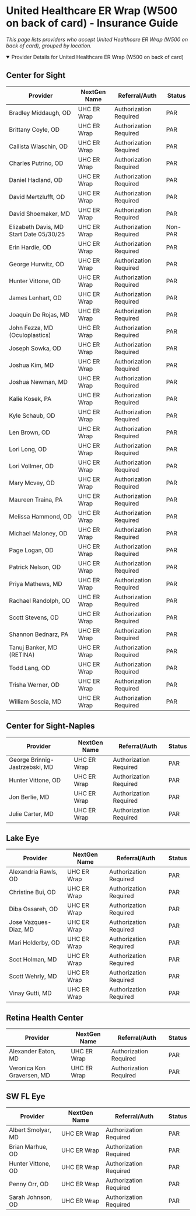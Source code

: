 # United Healthcare ER Wrap (W500 on back of card) - Insurance Guide

*This page lists providers who accept United Healthcare ER Wrap (W500 on back of card), grouped by location.*

<details open><summary>Provider Details for United Healthcare ER Wrap (W500 on back of card)</summary>

## Center for Sight

| Provider | NextGen Name | Referral/Auth | Status |
|----------|-------------|--------------|--------|
| Bradley Middaugh, OD | UHC ER Wrap | Authorization Required | PAR |
| Brittany Coyle, OD | UHC ER Wrap | Authorization Required | PAR |
| Callista Wlaschin, OD | UHC ER Wrap | Authorization Required | PAR |
| Charles Putrino, OD | UHC ER Wrap | Authorization Required | PAR |
| Daniel Hadland, OD | UHC ER Wrap | Authorization Required | PAR |
| David Mertzlufft, OD | UHC ER Wrap | Authorization Required | PAR |
| David Shoemaker, MD | UHC ER Wrap | Authorization Required | PAR |
| Elizabeth Davis, MD                      Start Date 05/30/25 | UHC ER Wrap | Authorization Required | Non-PAR |
| Erin Hardie, OD | UHC ER Wrap | Authorization Required | PAR |
| George Hurwitz, OD | UHC ER Wrap | Authorization Required | PAR |
| Hunter Vittone, OD | UHC ER Wrap | Authorization Required | PAR |
| James Lenhart, OD | UHC ER Wrap | Authorization Required | PAR |
| Joaquin De Rojas, MD | UHC ER Wrap | Authorization Required | PAR |
| John Fezza, MD (Oculoplastics) | UHC ER Wrap | Authorization Required | PAR |
| Joseph Sowka, OD | UHC ER Wrap | Authorization Required | PAR |
| Joshua Kim, MD | UHC ER Wrap | Authorization Required | PAR |
| Joshua Newman, MD | UHC ER Wrap | Authorization Required | PAR |
| Kalie Kosek, PA | UHC ER Wrap | Authorization Required | PAR |
| Kyle Schaub, OD | UHC ER Wrap | Authorization Required | PAR |
| Len Brown, OD | UHC ER Wrap | Authorization Required | PAR |
| Lori Long, OD | UHC ER Wrap | Authorization Required | PAR |
| Lori Vollmer, OD | UHC ER Wrap | Authorization Required | PAR |
| Mary Mcvey, OD | UHC ER Wrap | Authorization Required | PAR |
| Maureen Traina, PA | UHC ER Wrap | Authorization Required | PAR |
| Melissa Hammond, OD | UHC ER Wrap | Authorization Required | PAR |
| Michael Maloney, OD | UHC ER Wrap | Authorization Required | PAR |
| Page Logan, OD | UHC ER Wrap | Authorization Required | PAR |
| Patrick Nelson, OD | UHC ER Wrap | Authorization Required | PAR |
| Priya Mathews, MD | UHC ER Wrap | Authorization Required | PAR |
| Rachael Randolph, OD | UHC ER Wrap | Authorization Required | PAR |
| Scott Stevens, OD | UHC ER Wrap | Authorization Required | PAR |
| Shannon Bednarz, PA | UHC ER Wrap | Authorization Required | PAR |
| Tanuj Banker, MD (RETINA) | UHC ER Wrap | Authorization Required | PAR |
| Todd Lang, OD | UHC ER Wrap | Authorization Required | PAR |
| Trisha Werner, OD | UHC ER Wrap | Authorization Required | PAR |
| William Soscia, MD | UHC ER Wrap | Authorization Required | PAR |

## Center for Sight-Naples

| Provider | NextGen Name | Referral/Auth | Status |
|----------|-------------|--------------|--------|
| George Brinnig-Jastrzebski, MD | UHC ER Wrap | Authorization Required | PAR |
| Hunter Vittone, OD | UHC ER Wrap | Authorization Required | PAR |
| Jon Berlie, MD | UHC ER Wrap | Authorization Required | PAR |
| Julie Carter, MD | UHC ER Wrap | Authorization Required | PAR |

## Lake Eye 

| Provider | NextGen Name | Referral/Auth | Status |
|----------|-------------|--------------|--------|
| Alexandria Rawls, OD | UHC ER Wrap | Authorization Required | PAR |
| Christine Bui, OD | UHC ER Wrap | Authorization Required | PAR |
| Diba Ossareh, OD | UHC ER Wrap | Authorization Required | PAR |
| Jose Vazques-Diaz, MD | UHC ER Wrap | Authorization Required | PAR |
| Mari Holderby, OD | UHC ER Wrap | Authorization Required | PAR |
| Scot Holman, MD | UHC ER Wrap | Authorization Required | PAR |
| Scott Wehrly, MD | UHC ER Wrap | Authorization Required | PAR |
| Vinay Gutti, MD | UHC ER Wrap | Authorization Required | PAR |

## Retina Health Center

| Provider | NextGen Name | Referral/Auth | Status |
|----------|-------------|--------------|--------|
| Alexander Eaton, MD | UHC ER Wrap | Authorization Required | PAR |
| Veronica Kon Graversen, MD | UHC ER Wrap | Authorization Required | PAR |

## SW FL Eye

| Provider | NextGen Name | Referral/Auth | Status |
|----------|-------------|--------------|--------|
| Albert Smolyar, MD | UHC ER Wrap | Authorization Required | PAR |
| Brian Marhue, OD | UHC ER Wrap | Authorization Required | PAR |
| Hunter Vittone, OD | UHC ER Wrap | Authorization Required | PAR |
| Penny Orr, OD | UHC ER Wrap | Authorization Required | PAR |
| Sarah Johnson, OD | UHC ER Wrap | Authorization Required | PAR |

</details>

